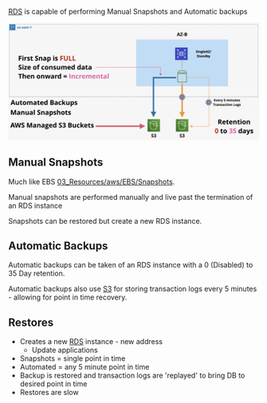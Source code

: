 [RDS](RDS.md) is capable of performing Manual Snapshots and Automatic backups

![Pasted image 20250330210405.png](_atts/Pasted%20image%2020250330210405.png)
## Manual Snapshots
Much like EBS [03\_Resources/aws/EBS/Snapshots](../../Storage/EBS/Snapshots.md).

Manual snapshots are performed manually and live past the termination of an RDS instance

Snapshots can be restored but create a new RDS instance.
## Automatic Backups
Automatic backups can be taken of an RDS instance with a 0 (Disabled) to 35 Day retention.

Automatic backups also use [S3](../../Storage/S3/S3.md) for storing transaction logs every 5 minutes - allowing for point in time recovery.

## Restores
- Creates a new [RDS](RDS.md) instance - new address
	- Update applications
- Snapshots = single point in time
- Automated = any 5 minute point in time
- Backup is restored and transaction logs are 'replayed' to bring DB to desired point in time
- Restores are slow

